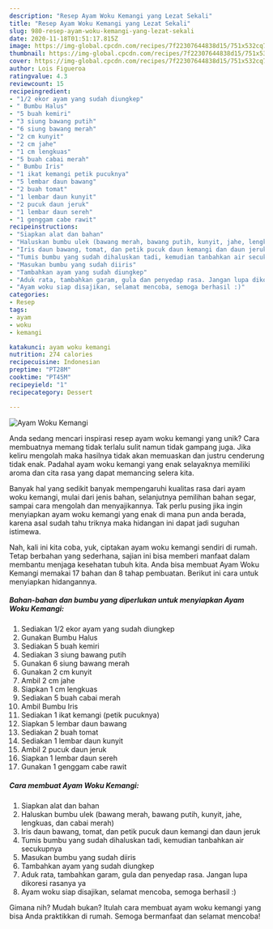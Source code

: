 ```yaml
---
description: "Resep Ayam Woku Kemangi yang Lezat Sekali"
title: "Resep Ayam Woku Kemangi yang Lezat Sekali"
slug: 980-resep-ayam-woku-kemangi-yang-lezat-sekali
date: 2020-11-18T01:51:17.815Z
image: https://img-global.cpcdn.com/recipes/7f22307644838d15/751x532cq70/ayam-woku-kemangi-foto-resep-utama.jpg
thumbnail: https://img-global.cpcdn.com/recipes/7f22307644838d15/751x532cq70/ayam-woku-kemangi-foto-resep-utama.jpg
cover: https://img-global.cpcdn.com/recipes/7f22307644838d15/751x532cq70/ayam-woku-kemangi-foto-resep-utama.jpg
author: Lois Figueroa
ratingvalue: 4.3
reviewcount: 15
recipeingredient:
- "1/2 ekor ayam yang sudah diungkep"
- " Bumbu Halus"
- "5 buah kemiri"
- "3 siung bawang putih"
- "6 siung bawang merah"
- "2 cm kunyit"
- "2 cm jahe"
- "1 cm lengkuas"
- "5 buah cabai merah"
- " Bumbu Iris"
- "1 ikat kemangi petik pucuknya"
- "5 lembar daun bawang"
- "2 buah tomat"
- "1 lembar daun kunyit"
- "2 pucuk daun jeruk"
- "1 lembar daun sereh"
- "1 genggam cabe rawit"
recipeinstructions:
- "Siapkan alat dan bahan"
- "Haluskan bumbu ulek (bawang merah, bawang putih, kunyit, jahe, lengkuas, dan cabai merah)"
- "Iris daun bawang, tomat, dan petik pucuk daun kemangi dan daun jeruk"
- "Tumis bumbu yang sudah dihaluskan tadi, kemudian tanbahkan air secukupnya"
- "Masukan bumbu yang sudah diiris"
- "Tambahkan ayam yang sudah diungkep"
- "Aduk rata, tambahkan garam, gula dan penyedap rasa. Jangan lupa dikoresi rasanya ya"
- "Ayam woku siap disajikan, selamat mencoba, semoga berhasil :)"
categories:
- Resep
tags:
- ayam
- woku
- kemangi

katakunci: ayam woku kemangi 
nutrition: 274 calories
recipecuisine: Indonesian
preptime: "PT28M"
cooktime: "PT45M"
recipeyield: "1"
recipecategory: Dessert

---
```



![Ayam Woku Kemangi](https://img-global.cpcdn.com/recipes/7f22307644838d15/751x532cq70/ayam-woku-kemangi-foto-resep-utama.jpg)

Anda sedang mencari inspirasi resep ayam woku kemangi yang unik? Cara membuatnya memang tidak terlalu sulit namun tidak gampang juga. Jika keliru mengolah maka hasilnya tidak akan memuaskan dan justru cenderung tidak enak. Padahal ayam woku kemangi yang enak selayaknya memiliki aroma dan cita rasa yang dapat memancing selera kita.

Banyak hal yang sedikit banyak mempengaruhi kualitas rasa dari ayam woku kemangi, mulai dari jenis bahan, selanjutnya pemilihan bahan segar, sampai cara mengolah dan menyajikannya. Tak perlu pusing jika ingin menyiapkan ayam woku kemangi yang enak di mana pun anda berada, karena asal sudah tahu triknya maka hidangan ini dapat jadi suguhan istimewa.




Nah, kali ini kita coba, yuk, ciptakan ayam woku kemangi sendiri di rumah. Tetap berbahan yang sederhana, sajian ini bisa memberi manfaat dalam membantu menjaga kesehatan tubuh kita. Anda bisa membuat Ayam Woku Kemangi memakai 17 bahan dan 8 tahap pembuatan. Berikut ini cara untuk menyiapkan hidangannya.

<!--inarticleads1-->

##### Bahan-bahan dan bumbu yang diperlukan untuk menyiapkan Ayam Woku Kemangi:

1. Sediakan 1/2 ekor ayam yang sudah diungkep
1. Gunakan  Bumbu Halus
1. Sediakan 5 buah kemiri
1. Sediakan 3 siung bawang putih
1. Gunakan 6 siung bawang merah
1. Gunakan 2 cm kunyit
1. Ambil 2 cm jahe
1. Siapkan 1 cm lengkuas
1. Sediakan 5 buah cabai merah
1. Ambil  Bumbu Iris
1. Sediakan 1 ikat kemangi (petik pucuknya)
1. Siapkan 5 lembar daun bawang
1. Sediakan 2 buah tomat
1. Sediakan 1 lembar daun kunyit
1. Ambil 2 pucuk daun jeruk
1. Siapkan 1 lembar daun sereh
1. Gunakan 1 genggam cabe rawit




<!--inarticleads2-->

##### Cara membuat Ayam Woku Kemangi:

1. Siapkan alat dan bahan
1. Haluskan bumbu ulek (bawang merah, bawang putih, kunyit, jahe, lengkuas, dan cabai merah)
1. Iris daun bawang, tomat, dan petik pucuk daun kemangi dan daun jeruk
1. Tumis bumbu yang sudah dihaluskan tadi, kemudian tanbahkan air secukupnya
1. Masukan bumbu yang sudah diiris
1. Tambahkan ayam yang sudah diungkep
1. Aduk rata, tambahkan garam, gula dan penyedap rasa. Jangan lupa dikoresi rasanya ya
1. Ayam woku siap disajikan, selamat mencoba, semoga berhasil :)




Gimana nih? Mudah bukan? Itulah cara membuat ayam woku kemangi yang bisa Anda praktikkan di rumah. Semoga bermanfaat dan selamat mencoba!
